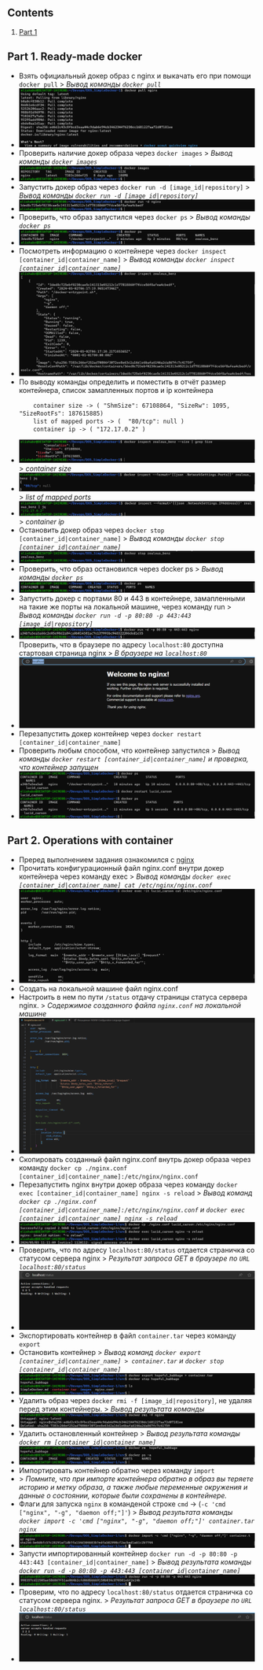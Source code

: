 
## Contents
1. [Part 1]()

## Part 1. Ready-made docker
- Взять официальный докер образ с nginx и выкачать его при помощи `docker pull`
    \> *Вывод команды `docker pull`*
- ![](images/part01_1.png)
- Проверить наличие докер образа через `docker images`
    \> *Вывод команды `docker images`*
- ![](images/part01_2.png)
- Запустить докер образ через `docker run -d [image_id|repository]`
    \> *Вывод команды `docker run -d [image_id|repository]`*
- ![](images/part01_3.png)
- Проверить, что образ запустился через `docker ps`
    \> *Вывод команды `docker ps`*
- ![](images/part01_4.png)
- Посмотреть информацию о контейнере через `docker inspect [container_id|container_name]`
    \> *Вывод команды `docker inspect [container_id|container_name]`*
- ![](images/part01_5.png)
- По выводу команды определить и поместить в отчёт размер контейнера, список замапленных портов и ip контейнера
    ```
        container size -> ( "ShmSize": 67108864, "SizeRw": 1095, "SizeRootFs": 187615885)
        list of mapped ports -> (  "80/tcp": null )
        container ip -> ( "172.17.0.2" )
    ```
- ![](images/part01_6.png) \> *container size*
- ![](images/part01_7.png) \> *list of mapped ports*
- ![](images/part01_8.png) \> *container ip*
- Остановить докер образ через `docker stop [container_id|container_name]`
    \> *Вывод команды `docker stop [container_id|container_name]`*
- ![](images/part01_9.png)
- Проверить, что образ остановился через docker ps
    \> *Вывод команды `docker ps`*
- ![](images/part01_10.png)
- Запустить докер с портами 80 и 443 в контейнере, замапленными на такие же порты на локальной машине, через команду run
    \> *Вывод команды `docker run -d -p 80:80 -p 443:443 [image_id|repository]`*
- ![](images/part01_11.png)
Проверить, что в браузере по адресу `localhost:80` доступна стартовая страница nginx
    \> *В браузере на `localhost:80`*
- ![](images/part01_12.png)
- Перезапустить докер контейнер через `docker restart [container_id|container_name]`
- Проверить любым способом, что контейнер запустился
    \> *Вывод команды `docker restart [container_id|container_name]` и проверка, что контейнер запущен*
- ![](images/part01_13.png)
## Part 2. Operations with container
- Преред выполнением задания ознакомился с [nginx](https://nginx.org/en/docs/beginners_guide.html)
- Прочитать конфигурационный файл nginx.conf внутри докер контейнера через команду exec
    \> *Вывод команды `docker exec [container_id|container_name] cat /etc/nginx/nginx.conf`*
- ![](images/part02_1.png)
- Создать на локальной машине файл nginx.conf
- Настроить в нем по пути `/status` отдачу страницы статуса сервера nginx.
    \> *Содержимое созданного файла `nginx.conf` на локальной машине*
- ![](images/part02_2.png)
- Скопировать созданный файл nginx.conf внутрь докер образа через команду `docker cp ./nginx.conf [container_id|container_name]:/etc/nginx/nginx.conf`
- Перезапустить nginx внутри докер образа через команду `docker exec [container_id|container_name] nginx -s reload`
    \> *Вывод команд `docker cp ./nginx.conf [container_id|container_name]:/etc/nginx/nginx.conf` и `docker exec [container_id|container_name] nginx -s reload`*
- ![](images/part02_3.png)
- Проверить, что по адресу `localhost:80/status` отдается страничка со статусом сервера nginx
    \> *Результат запроса GET в браузере по `URL` `localhost:80/status`*
- ![](images/part02_4.png)
- Экспортировать контейнер в файл `container.tar` через команду `export`
- Остановить контейнер
    \> *Вывод команд `docker export [container_id|container_name] > container.tar` и `docker stop [container_id|container_name]`*
- ![](images/part02_5.png)
- Удалить образ через `docker rmi -f [image_id|repository]`, не удаляя перед этим контейнеры.
    \> *Вывод результата команды*
- ![](images/part02_6.png)
- Удалить остановленный контейнер
    \> *Вывод результата команды `docker rm [container_id|container_name]`*
- ![](images/part02_7.png)
- Импортировать контейнер обратно через команду `import`
- \> *Помните, что при импорте контейнера обратно в образ вы теряете историю и метку образа, а также любые переменные окружения и данные о состоянии, которые были сохранены в контейнере.*
- Флаги для запуска `nginx` в команденой строке `cmd` -> (`-c 'cmd ["nginx", "-g", "daemon off;"]'`)
    \> *Вывод результата команды `docker import -c 'cmd ["nginx", "-g", "daemon off;"]' container.tar nginx`*
- ![](images/part02_8.png)
- Запусти импортированный контейнер `docker run -d -p 80:80 -p 443:443 [container_id|container_name]`
    \> *Вывод результата команды `docker run -d -p 80:80 -p 443:443 [container_id|container_name]`*
- ![](images/part02_9.png)
- Проверим, что по адресу `localhost:80/status` отдается страничка со статусом сервера nginx.
    \> *Результат запроса GET в браузере по `URL` `localhost:80/status`*
- ![](images/part02_10.png)
